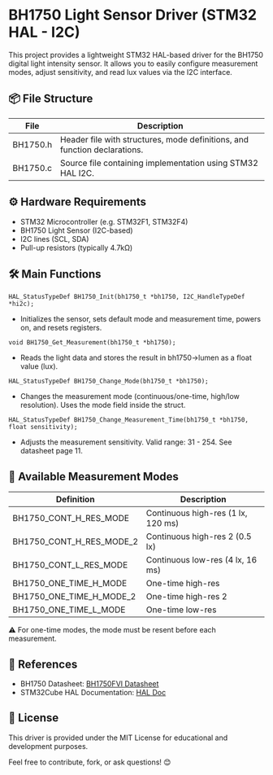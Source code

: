 # BH1750 Light Sensor Driver (STM32 HAL - I2C)

This project provides a lightweight STM32 HAL-based driver for the BH1750 digital light intensity sensor. It allows you to easily configure measurement modes, adjust sensitivity, and read lux values via the I2C interface.

## 📦 File Structure

| File        | Description                                           |
|-------------|-------------------------------------------------------|
| BH1750.h    | Header file with structures, mode definitions, and function declarations. |
| BH1750.c    | Source file containing implementation using STM32 HAL I2C. |

## ⚙️ Hardware Requirements

- STM32 Microcontroller (e.g. STM32F1, STM32F4)
- BH1750 Light Sensor (I2C-based)
- I2C lines (SCL, SDA)
- Pull-up resistors (typically 4.7kΩ)

## 🛠️ Main Functions

`HAL_StatusTypeDef BH1750_Init(bh1750_t *bh1750, I2C_HandleTypeDef *hi2c);`
- Initializes the sensor, sets default mode and measurement time, powers on, and resets registers.

`void BH1750_Get_Measurement(bh1750_t *bh1750);`
- Reads the light data and stores the result in bh1750->lumen as a float value (lux).

`HAL_StatusTypeDef BH1750_Change_Mode(bh1750_t *bh1750);`
- Changes the measurement mode (continuous/one-time, high/low resolution). Uses the mode field inside the struct.

`HAL_StatusTypeDef BH1750_Change_Measurement_Time(bh1750_t *bh1750, float sensitivity);`
- Adjusts the measurement sensitivity. Valid range: 31 - 254. See datasheet page 11.

## 🔢 Available Measurement Modes

| Definition                   | Description                          |
|-----------------------------|--------------------------------------|
| BH1750_CONT_H_RES_MODE      | Continuous high-res (1 lx, 120 ms)   |
| BH1750_CONT_H_RES_MODE_2    | Continuous high-res 2 (0.5 lx)       |
| BH1750_CONT_L_RES_MODE      | Continuous low-res (4 lx, 16 ms)     |
| BH1750_ONE_TIME_H_MODE      | One-time high-res                    |
| BH1750_ONE_TIME_H_MODE_2    | One-time high-res 2                  |
| BH1750_ONE_TIME_L_MODE      | One-time low-res                     |

⚠️ For one-time modes, the mode must be resent before each measurement.

## 🔎 References

- BH1750 Datasheet: [BH1750FVI Datasheet](https://www.mouser.com/datasheet/2/348/bh1750fvi-e-186247.pdf)
- STM32Cube HAL Documentation: [HAL Doc](https://www.st.com/en/embedded-software/stm32cubemx.html)

## 📄 License

This driver is provided under the MIT License for educational and development purposes.

Feel free to contribute, fork, or ask questions! 😊
